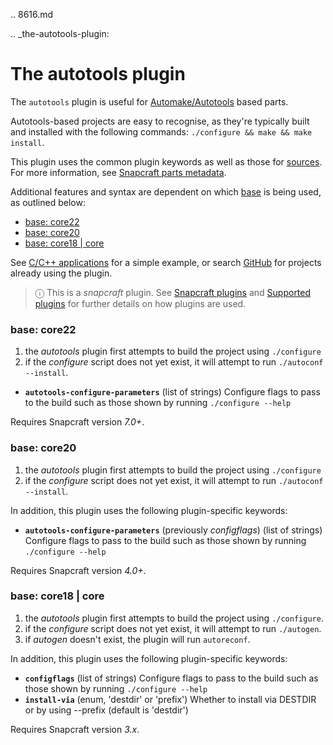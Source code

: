.. 8616.md

.. _the-autotools-plugin:

# The autotools plugin

The `autotools` plugin is useful for [Automake/Autotools](https://www.gnu.org/software/automake/) based parts.

Autotools-based projects are easy to recognise, as they're typically built and installed with the following commands: `./configure && make && make install`.

This plugin uses the common plugin keywords as well as those for [sources](snapcraft-parts-metadata.md#heading--source). For more information, see [Snapcraft parts metadata](snapcraft-parts-metadata.md).

Additional features and syntax are dependent on which [base](base-snaps.md) is being used, as outlined below:

- [base: core22](#heading--core22)
- [base: core20](#heading--core20)
- [base: core18 | core](#heading--core18)

See [C/C++ applications](c-c-applications.md) for a simple example, or search [GitHub](https://github.com/search?q=path%3Asnapcraft.yaml+%22plugin%3A+autotools%22&type=Code) for projects already using the plugin.

> ⓘ  This is a *snapcraft* plugin. See [Snapcraft plugins](snapcraft-plugins.md) and [Supported plugins](supported-plugins.md) for further details on how plugins are used.

<h3 id='heading--core22'>base: core22</h3>

1. the *autotools* plugin first attempts to build the project using `./configure`
2. if the *configure* script does not yet exist, it will attempt to run `./autoconf --install`.

- **`autotools-configure-parameters`** (list of strings)
     Configure flags to pass to the build such as those shown by running `./configure --help`

Requires Snapcraft version _7.0+_.

<h3 id='heading--core20'>base: core20</h3>

1. the *autotools* plugin first attempts to build the project using `./configure`
1. if the *configure* script does not yet exist, it will attempt to run `./autoconf --install`.

In addition, this plugin uses the following plugin-specific keywords:

- **`autotools-configure-parameters`** (previously _configflags_) (list of strings)
     Configure flags to pass to the build such as those shown by running `./configure --help`

Requires Snapcraft version _4.0+_.

<h3 id='heading--core18'>base: core18 | core</h3>

1. the *autotools* plugin first attempts to build the project using `./configure`.
1. if the *configure* script does not yet exist, it will attempt to run `./autogen`.
1. if *autogen* doesn't exist, the plugin will run `autoreconf`.

In addition, this plugin uses the following plugin-specific keywords:

- **`configflags`** (list of strings)
     Configure flags to pass to the build such as those shown by running `./configure --help`
- **`install-via`** (enum, 'destdir' or 'prefix')
     Whether to install via DESTDIR or by using --prefix (default is
      'destdir')

Requires Snapcraft version _3.x_.